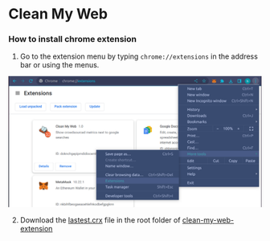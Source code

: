 # Clean My Web

### How to install chrome extension

1. Go to the extension menu by typing `chrome://extensions` in the address bar or using the menus.

![](imgs/chrome-extension.png)

2. Download the [lastest.crx](clean-my-web-extension/latest.crx) file in the root folder of [clean-my-web-extension](clean-my-web-extension)